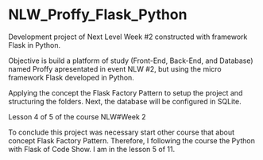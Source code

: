 # NLW_Proffy_Flask_Python
Development project of Next Level Week #2 constructed with framework Flask in Python.

Objective is build a platform of study (Front-End, Back-End, and Database) named Proffy apresentated in event NLW #2, but using the micro framework Flask developed in Python.

Applying the concept the Flask Factory Pattern to setup the project and structuring the folders. Next, the database will be configured in SQLite.

Lesson 4 of 5 of the course NLW#Week 2

To conclude this project was necessary start other course that about concept Flask Factory Pattern. Therefore, I following the course the Python with Flask of Code Show. I am in the lesson 5 of 11.
